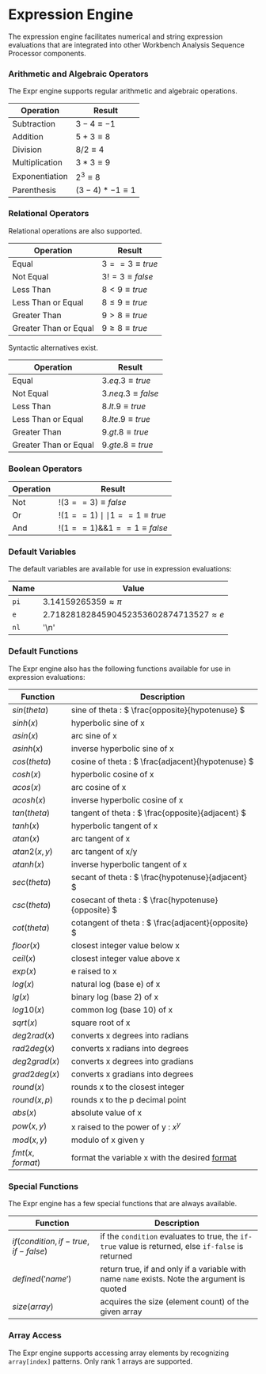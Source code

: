 # Expression Engine
The expression engine facilitates numerical and string expression evaluations that are integrated into other Workbench Analysis Sequence Processor components.


### Arithmetic and Algebraic Operators
The Expr engine supports regular arithmetic and algebraic operations.

| Operation      | Result              | 
|----------------|---------------------|
| Subtraction    | $`3 - 4 \equiv -1`$ | 
| Addition       | $`5 + 3 \equiv  8`$ | 
| Division       | $`8 / 2 \equiv  4`$ | 
| Multiplication | $`3 * 3 \equiv  9`$ | 
| Exponentiation | $`2 ^ 3 \equiv  8`$ | 
| Parenthesis    | $`(3 - 4) * -1 \equiv 1`$ | 

### Relational Operators
Relational operations are also supported.

| Operation      | Result              | 
|----------------|---------------------|
| Equal    | $`3==3 \equiv true`$| 
| Not Equal    | $`3!=3 \equiv false`$| 
| Less Than       | $`8 < 9 \equiv  true`$ | 
| Less Than or Equal      | $`8 \leq 9 \equiv  true`$ | 
| Greater Than       | $`9 > 8 \equiv  true`$ | 
| Greater Than or Equal      | $`9 \geq 8 \equiv  true`$ | 

Syntactic alternatives exist.

| Operation      | Result              | 
|----------------|---------------------|
| Equal    | $`3 .eq. 3 \equiv true`$| 
| Not Equal    | $`3 .neq. 3 \equiv false`$| 
| Less Than       | $`8 .lt. 9 \equiv  true`$ | 
| Less Than or Equal      | $`8 .lte. 9 \equiv  true`$ | 
| Greater Than       | $`9 .gt. 8 \equiv  true`$ | 
| Greater Than or Equal      | $`9 .gte. 8 \equiv  true`$ | 

### Boolean Operators

| Operation      | Result              | 
|----------------|---------------------|
| Not    | $` !(3==3) \equiv false `$ | 
| Or     | $` !(1==1) \mid\mid 1==1 \equiv true `$ | 
| And       | $` !(1==1) {\&}{\&} 1==1 \equiv false `$ | 


### Default Variables
The default variables are available for use in expression evaluations:

| Name      | Value              | 
|----------------|---------------------|
| `pi`    | $`3.14159265359 \approx \pi`$| 
| `e`    | $`2.7182818284590452353602874713527 \approx e`$| 
| `nl`       | '\\n' | 


### Default Functions
The Expr engine also has the following functions available for use in expression evaluations:

| Function      | Description              | 
|----------------|---------------------|
| $`sin(theta)`$    | sine of theta : $` \frac{opposite}{hypotenuse} `$ |
| $`sinh(x)`$    | hyperbolic sine of x |
| $`asin(x)`$    | arc sine of x |
| $`asinh(x)`$    | inverse hyperbolic sine of x |
| $`cos(theta)`$    | cosine of theta : $` \frac{adjacent}{hypotenuse} `$ |
| $`cosh(x)`$    | hyperbolic cosine of x |
| $`acos(x)`$    | arc cosine of x |
| $`acosh(x)`$    | inverse hyperbolic cosine of x |
| $`tan(theta)`$    | tangent of theta : $` \frac{opposite}{adjacent} `$ |
| $`tanh(x)`$    | hyperbolic tangent of x |
| $`atan(x)`$    | arc tangent of x |
| $`atan2(x,y)`$    | arc tangent of x/y |
| $`atanh(x)`$    | inverse hyperbolic tangent of x |
| $`sec(theta)`$    | secant of theta : $` \frac{hypotenuse}{adjacent} `$ |
| $`csc(theta)`$    | cosecant of theta : $` \frac{hypotenuse}{opposite} `$ |
| $`cot(theta)`$    | cotangent of theta : $` \frac{adjacent}{opposite} `$ |
| $`floor(x)`$    | closest integer value below x |
| $`ceil(x)`$    | closest integer value above x |
| $`exp(x)`$    | e raised to x |
| $`log(x)`$    | natural log (base e) of x |
| $`lg(x)`$    | binary log (base 2) of x |
| $`log10(x)`$    | common log (base 10) of x |
| $`sqrt(x)`$    | square root of x |
| $`deg2rad(x)`$    | converts x degrees into radians |
| $`rad2deg(x)`$    | converts x radians into degrees |
| $`deg2grad(x)`$    | converts x degrees into gradians |
| $`grad2deg(x)`$    | converts x gradians into degrees |
| $`round(x)`$    | rounds x to the closest integer |
| $`round(x,p)`$    | rounds x to the p decimal point |
| $`abs(x)`$    | absolute value of x |
| $`pow(x,y)`$    | x raised to the power of y : $`x^y`$ |
| $`mod(x,y)`$    | modulo of x given y |
| $`fmt(x,format)`$    | format the variable x with the desired [format](/wasphalite/README.md#formatting) |


### Special Functions
The Expr engine has a few special functions that are always available. 


| Function                              | Description                                | 
|---------------------------------------|---------------------|
| $`if(condition,if-true,if-false)`$   | if the `condition` evaluates to true, the `if-true` value is returned, else `if-false` is returned | 
| $`defined('name')`$       | return true, if and only if a variable with name `name` exists. Note the argument is quoted | 
| $`size(array)`$       | acquires the size (element count) of the given array | 


### Array Access
The Expr engine supports accessing array elements by recognizing `array[index]` patterns. Only rank 1 arrays are supported.

